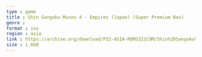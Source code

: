 ```yaml
---
type : game
title : Shin Sangoku Musou 4 - Empires (Japan) (Super Premium Box)
genre : 
format : iso
region : asia
link : https://archive.org/download/PS2-ASIA-ROMS321COM/Shin%20Sangoku%20Musou%204%20-%20Empires%20%28Japan%29%20%28Super%20Premium%20Box%29.7z
size : 1.6GB
---
```

